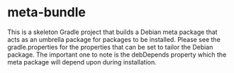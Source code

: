 # meta-bundle
This is a skeleton Gradle project that builds a Debian meta package that acts as an umbrella package for packages to be installed. Please see the gradle.properties for the properties that can be set to tailor the Debian package. The important one to note is the debDepends property which the meta package will depend upon during installation.
